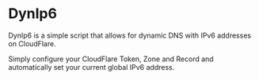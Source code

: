# DynIp6

DynIp6 is a simple script that allows for dynamic DNS with IPv6 addresses on CloudFlare.

Simply configure your CloudFlare Token, Zone and Record and automatically set your current global IPv6 address.